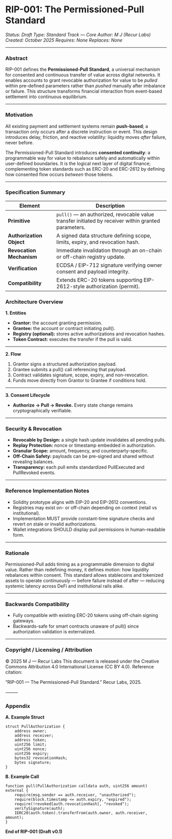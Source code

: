 # RIP-001: The Permissioned-Pull Standard

*Status: Draft*
*Type: Standard Track — Core*
*Author: M J (Recur Labs)*
*Created: October 2025*
*Requires: None*
*Replaces: None*

---

### Abstract

RIP-001 defines the **Permissioned-Pull Standard**, a universal mechanism for consented and continuous transfer of value across digital networks.
It enables accounts to grant revocable authorization for value to be *pulled* within pre-defined parameters rather than *pushed* manually after imbalance or failure.
This structure transforms financial interaction from event-based settlement into continuous equilibrium.

---

### Motivation

All existing payment and settlement systems remain **push-based**; a transaction only occurs after a discrete instruction or event.
This design introduces delay, friction, and reactive volatility: liquidity moves *after* failure, never before.

The Permissioned-Pull Standard introduces **consented continuity**: a programmable way for value to rebalance safely and automatically within user-defined boundaries.
It is the logical next layer of digital finance; complementing token standards such as ERC-20 and ERC-2612 by defining how consented flow occurs *between* those tokens.

---

### Specification Summary

| **Element** | **Description** |
|----------|-------------|
| **Primitive** | `pull()` — an authorized, revocable value transfer initiated by receiver within granted parameters. |
| **Authorization Object** | A signed data structure defining scope, limits, expiry, and revocation hash. |
| **Revocation Mechanism** | Immediate invalidation through an on-chain or off-chain registry update. |
| **Verification** | ECDSA / EIP-712 signature verifying owner consent and payload integrity. |
| **Compatibility** | Extends ERC-20 tokens supporting EIP-2612-style authorization (permit). |

### Architecture Overview

**1. Entities**

	
- **Grantor:** the account granting permission.
- **Grantee:** the account or contract initiating pull().
- **Registry (optional):** stores active authorizations and revocation hashes.
- **Token Contract:** executes the transfer if the pull is valid.

---

**2. Flow**

 1. Grantor signs a structured authorization payload. 
 2. Grantee submits a pull() call referencing that payload. 
 3. Contract validates signature, scope, expiry, and non-revocation. 
 4. Funds move directly from Grantor to Grantee if conditions hold. 

---

**3. Consent Lifecycle**

- **Authorize → Pull → Revoke.**
Every state change remains cryptographically verifiable.

---

### Security & Revocation

 - **Revocable by Design:** a single hash update invalidates all pending pulls.
 - **Replay Protection:** nonce or timestamp embedded in authorization.
 - **Granular Scope:** amount, frequency, and counterparty-specific.
 - **Off-Chain Safety:** payloads can be pre-signed and shared without revealing balances.
 - **Transparency:** each pull emits standardized PullExecuted and PullRevoked events.

---

### Reference Implementation Notes
 - Solidity prototype aligns with EIP-20 and EIP-2612 conventions.
 - Registries may exist on- or off-chain depending on context (retail vs institutional).
 - Implementation MUST provide constant-time signature checks and revert on stale or invalid authorizations.
 - Wallet integrations SHOULD display pull permissions in human-readable form.

---

### Rationale

Permissioned-Pull adds timing as a programmable dimension to digital value.
Rather than redefining money, it defines motion: how liquidity rebalances within consent.
This standard allows stablecoins and tokenized assets to operate continuously — before failure instead of after — reducing systemic latency across DeFi and institutional rails alike.

---

### Backwards Compatibility

 - Fully compatible with existing ERC-20 tokens using off-chain signing gateways.
 - Backwards-safe for smart contracts unaware of pull() since authorization validation is externalized.

---

### Copyright / Licensing / Attribution

© 2025 M J — Recur Labs
This document is released under the Creative Commons Attribution 4.0 International License (CC BY 4.0).
Reference citation:

“RIP-001 — The Permissioned-Pull Standard.” Recur Labs, 2025.

⸻

### Appendix

**A. Example Struct**

~~~
struct PullAuthorization {
    address owner;
    address receiver;
    address token;
    uint256 limit;
    uint256 nonce;
    uint256 expiry;
    bytes32 revocationHash;
    bytes signature;
}
~~~

**B. Example Call**

~~~
function pull(PullAuthorization calldata auth, uint256 amount) external {
    require(msg.sender == auth.receiver, "unauthorized");
    require(block.timestamp <= auth.expiry, "expired");
    require(!revoked[auth.revocationHash], "revoked");
    verifySignature(auth);
    IERC20(auth.token).transferFrom(auth.owner, auth.receiver, amount);
}
~~~

**End of RIP-001 (Draft v0.1)**


